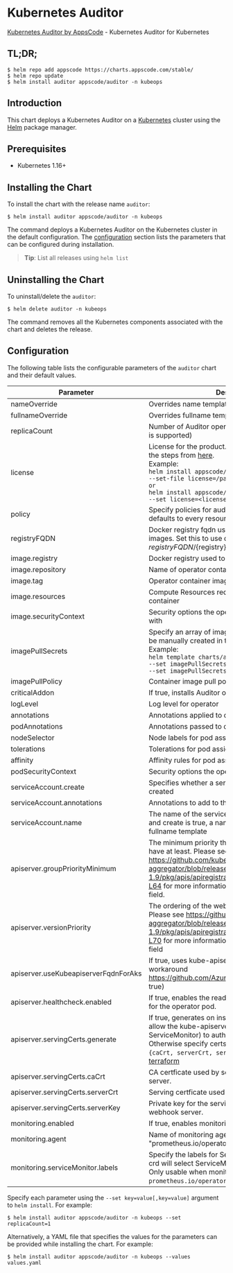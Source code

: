 # Kubernetes Auditor

[Kubernetes Auditor by AppsCode](https://github.com/kubeops/auditor) - Kubernetes Auditor for Kubernetes

## TL;DR;

```console
$ helm repo add appscode https://charts.appscode.com/stable/
$ helm repo update
$ helm install auditor appscode/auditor -n kubeops
```

## Introduction

This chart deploys a Kubernetes Auditor on a [Kubernetes](http://kubernetes.io) cluster using the [Helm](https://helm.sh) package manager.

## Prerequisites

- Kubernetes 1.16+

## Installing the Chart

To install the chart with the release name `auditor`:

```console
$ helm install auditor appscode/auditor -n kubeops
```

The command deploys a Kubernetes Auditor on the Kubernetes cluster in the default configuration. The [configuration](#configuration) section lists the parameters that can be configured during installation.

> **Tip**: List all releases using `helm list`

## Uninstalling the Chart

To uninstall/delete the `auditor`:

```console
$ helm delete auditor -n kubeops
```

The command removes all the Kubernetes components associated with the chart and deletes the release.

## Configuration

The following table lists the configurable parameters of the `auditor` chart and their default values.

|              Parameter               |                                                                                                                                                                          Description                                                                                                                                                                          |                                Default                                |
|--------------------------------------|---------------------------------------------------------------------------------------------------------------------------------------------------------------------------------------------------------------------------------------------------------------------------------------------------------------------------------------------------------------|-----------------------------------------------------------------------|
| nameOverride                         | Overrides name template                                                                                                                                                                                                                                                                                                                                       | `""`                                                                  |
| fullnameOverride                     | Overrides fullname template                                                                                                                                                                                                                                                                                                                                   | `""`                                                                  |
| replicaCount                         | Number of Auditor operator replicas to create (only 1 is supported)                                                                                                                                                                                                                                                                                           | `1`                                                                   |
| license                              | License for the product. Get a license by following the steps from [here](https://license-issuer.appscode.com/). <br> Example: <br> `helm install appscode/auditor \` <br> `--set-file license=/path/to/license/file` <br> `or` <br> `helm install appscode/auditor \` <br> `--set license=<license file content>`                                            | `""`                                                                  |
| policy                               | Specify policies for auditor watcher. If unspecified it defaults to every resources.                                                                                                                                                                                                                                                                          | `""`                                                                  |
| registryFQDN                         | Docker registry fqdn used to pull Stash related images. Set this to use docker registry hosted at ${registryFQDN}/${registry}/${image}                                                                                                                                                                                                                        | `""`                                                                  |
| image.registry                       | Docker registry used to pull operator image                                                                                                                                                                                                                                                                                                                   | `appscode`                                                            |
| image.repository                     | Name of operator container image                                                                                                                                                                                                                                                                                                                              | `auditor`                                                             |
| image.tag                            | Operator container image tag                                                                                                                                                                                                                                                                                                                                  | `v0.0.1`                                                              |
| image.resources                      | Compute Resources required by the operator container                                                                                                                                                                                                                                                                                                          | `{}`                                                                  |
| image.securityContext                | Security options the operator container should run with                                                                                                                                                                                                                                                                                                       | `{}`                                                                  |
| imagePullSecrets                     | Specify an array of imagePullSecrets. Secrets must be manually created in the namespace. <br> Example: <br> `helm template charts/auditor \` <br> `--set imagePullSecrets[0].name=sec0 \` <br> `--set imagePullSecrets[1].name=sec1`                                                                                                                          | `[]`                                                                  |
| imagePullPolicy                      | Container image pull policy                                                                                                                                                                                                                                                                                                                                   | `IfNotPresent`                                                        |
| criticalAddon                        | If true, installs Auditor operator as critical addon                                                                                                                                                                                                                                                                                                          | `false`                                                               |
| logLevel                             | Log level for operator                                                                                                                                                                                                                                                                                                                                        | `3`                                                                   |
| annotations                          | Annotations applied to operator deployment                                                                                                                                                                                                                                                                                                                    | `{}`                                                                  |
| podAnnotations                       | Annotations passed to operator pod(s).                                                                                                                                                                                                                                                                                                                        | `{}`                                                                  |
| nodeSelector                         | Node labels for pod assignment                                                                                                                                                                                                                                                                                                                                | `{"beta.kubernetes.io/arch":"amd64","beta.kubernetes.io/os":"linux"}` |
| tolerations                          | Tolerations for pod assignment                                                                                                                                                                                                                                                                                                                                | `[]`                                                                  |
| affinity                             | Affinity rules for pod assignment                                                                                                                                                                                                                                                                                                                             | `{}`                                                                  |
| podSecurityContext                   | Security options the operator pod should run with.                                                                                                                                                                                                                                                                                                            | `{"fsGroup":65535}`                                                   |
| serviceAccount.create                | Specifies whether a service account should be created                                                                                                                                                                                                                                                                                                         | `true`                                                                |
| serviceAccount.annotations           | Annotations to add to the service account                                                                                                                                                                                                                                                                                                                     | `{}`                                                                  |
| serviceAccount.name                  | The name of the service account to use. If not set and create is true, a name is generated using the fullname template                                                                                                                                                                                                                                        | ``                                                                    |
| apiserver.groupPriorityMinimum       | The minimum priority the webhook api group should have at least. Please see https://github.com/kubernetes/kube-aggregator/blob/release-1.9/pkg/apis/apiregistration/v1beta1/types.go#L58-L64 for more information on proper values of this field.                                                                                                             | `10000`                                                               |
| apiserver.versionPriority            | The ordering of the webhook api inside of the group. Please see https://github.com/kubernetes/kube-aggregator/blob/release-1.9/pkg/apis/apiregistration/v1beta1/types.go#L66-L70 for more information on proper values of this field                                                                                                                          | `15`                                                                  |
| apiserver.useKubeapiserverFqdnForAks | If true, uses kube-apiserver FQDN for AKS cluster to workaround https://github.com/Azure/AKS/issues/522 (default true)                                                                                                                                                                                                                                        | `true`                                                                |
| apiserver.healthcheck.enabled        | If true, enables the readiness and liveliness probes for the operator pod.                                                                                                                                                                                                                                                                                    | `false`                                                               |
| apiserver.servingCerts.generate      | If true, generates on install/upgrade the certs that allow the kube-apiserver (and potentially ServiceMonitor) to authenticate operators pods. Otherwise specify certs in `apiserver.servingCerts.{caCrt, serverCrt, serverKey}`. See also: [example terraform](https://github.com/kubeops/installer/blob/master/charts/identity-server/example-terraform.tf) | `true`                                                                |
| apiserver.servingCerts.caCrt         | CA certficate used by serving certificate of webhook server.                                                                                                                                                                                                                                                                                                  | `""`                                                                  |
| apiserver.servingCerts.serverCrt     | Serving certficate used by webhook server.                                                                                                                                                                                                                                                                                                                    | `""`                                                                  |
| apiserver.servingCerts.serverKey     | Private key for the serving certificate used by webhook server.                                                                                                                                                                                                                                                                                               | `""`                                                                  |
| monitoring.enabled                   | If true, enables monitoring Auditor                                                                                                                                                                                                                                                                                                                           | `false`                                                               |
| monitoring.agent                     | Name of monitoring agent (either "prometheus.io/operator" or "prometheus.io/builtin")                                                                                                                                                                                                                                                                         | `"none"`                                                              |
| monitoring.serviceMonitor.labels     | Specify the labels for ServiceMonitor. Prometheus crd will select ServiceMonitor using these labels. Only usable when monitoring agent is `prometheus.io/operator`.                                                                                                                                                                                           | `{}`                                                                  |


Specify each parameter using the `--set key=value[,key=value]` argument to `helm install`. For example:

```console
$ helm install auditor appscode/auditor -n kubeops --set replicaCount=1
```

Alternatively, a YAML file that specifies the values for the parameters can be provided while
installing the chart. For example:

```console
$ helm install auditor appscode/auditor -n kubeops --values values.yaml
```
